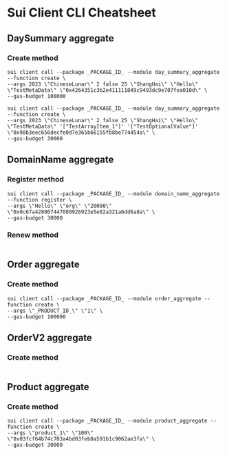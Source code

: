 # Sui Client CLI Cheatsheet


## DaySummary aggregate

### Create method

```shell
sui client call --package _PACKAGE_ID_ --module day_summary_aggregate --function create \
--args 2023 \"ChineseLunar\" 2 false 25 \"ShangHai\" \"Hello\" \"TestMetaData\" \"0x4264351c3b2e411111049c9493dc9e707fea010d\" \
--gas-budget 100000
```

```shell
sui client call --package _PACKAGE_ID_ --module day_summary_aggregate --function create \
--args 2023 \"ChineseLunar\" 2 false 25 \"ShangHai\" \"Hello\" \"TestMetaData\" '["TestArrayItem_1"]' '["TestOptionalValue"]' \"0x98b3eec656decfe0d7e365b66155fb8be774454a\" \
--gas-budget 30000
```

## DomainName aggregate

### Register method

```shell
sui client call --package _PACKAGE_ID_ --module domain_name_aggregate --function register \
--args \"Hello\" \"org\" \"20000\" \"0x0c67a428007447080926923e5e82a321a6dd6a8a\" \
--gas-budget 30000
```

### Renew method

```shell

```

## Order aggregate

### Create method

```shell
sui client call --package _PACKAGE_ID_ --module order_aggregate --function create \
--args \"_PRODUCT_ID_\" \"1\" \
--gas-budget 100000
```

## OrderV2 aggregate

### Create method

```shell

```

## Product aggregate

### Create method

```shell
sui client call --package _PACKAGE_ID_ --module product_aggregate --function create \
--args \"product_1\" \"100\" \"0x03fcf64b74c703a4bd03feb8a591b1c9062ae3fa\" \
--gas-budget 30000
```

